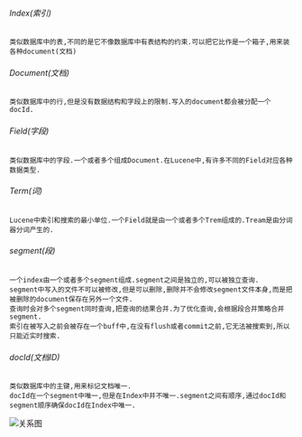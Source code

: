 ###### Index(索引)
    类似数据库中的表,不同的是它不像数据库中有表结构的约束.可以把它比作是一个箱子,用来装各种document(文档)
    
###### Document(文档)
    类似数据库中的行,但是没有数据结构和字段上的限制.写入的document都会被分配一个docId.

###### Field(字段)
    类似数据库中的字段.一个或者多个组成Document.在Lucene中,有许多不同的Field对应各种数据类型.

###### Term(词)
    Lucene中索引和搜索的最小单位.一个Field就是由一个或者多个Trem组成的.Tream是由分词器分词产生的.
    
###### segment(段)
    一个index由一个或者多个segment组成.segment之间是独立的,可以被独立查询.
    segment中写入的文件不可以被修改,但是可以删除,删除并不会修改segment文件本身,而是把被删除的document保存在另外一个文件.
    查询时会对多个segment同时查询,把查询的结果合并.为了优化查询,会根据段合并策略合并segment.
    索引在被写入之前会被存在一个buff中,在没有flush或者commit之前,它无法被搜索到,所以只能近实时搜索.
    
###### docId(文档ID)
    类似数据库中的主键,用来标记文档唯一.
    docId在一个segment中唯一,但是在Index中并不唯一.segment之间有顺序,通过docId和segment顺序确保docId在Index中唯一.
    
    
    
![关系图](https://i.loli.net/2019/01/31/5c52bb795a020.gif)


